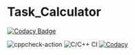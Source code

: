 # Task_Calculator

[![Codacy Badge](https://api.codacy.com/project/badge/Grade/fe131af3e3bd4c0899664f8eec37f4f6)](https://app.codacy.com/manual/99002499/Task_Calculator?utm_source=github.com&utm_medium=referral&utm_content=99002499/Task_Calculator&utm_campaign=Badge_Grade_Dashboard)

![cppcheck-action](https://github.com/99002499/Task_Calculator/workflows/cppcheck-action/badge.svg)
![C/C++ CI](https://github.com/99002499/Task_Calculator/workflows/C/C++%20CI/badge.svg)
[![Codacy](https://api.codacy.com/project/badge/Grade/fe131af3e3bd4c0899664f8eec37f4f6)](https://app.codacy.com/manual/99002499/Task_Calculator?utm_source=github.com&utm_medium=referral&utm_content=99002499/Task_Calculator&utm_campaign=Badge_Grade_Dashboard)
